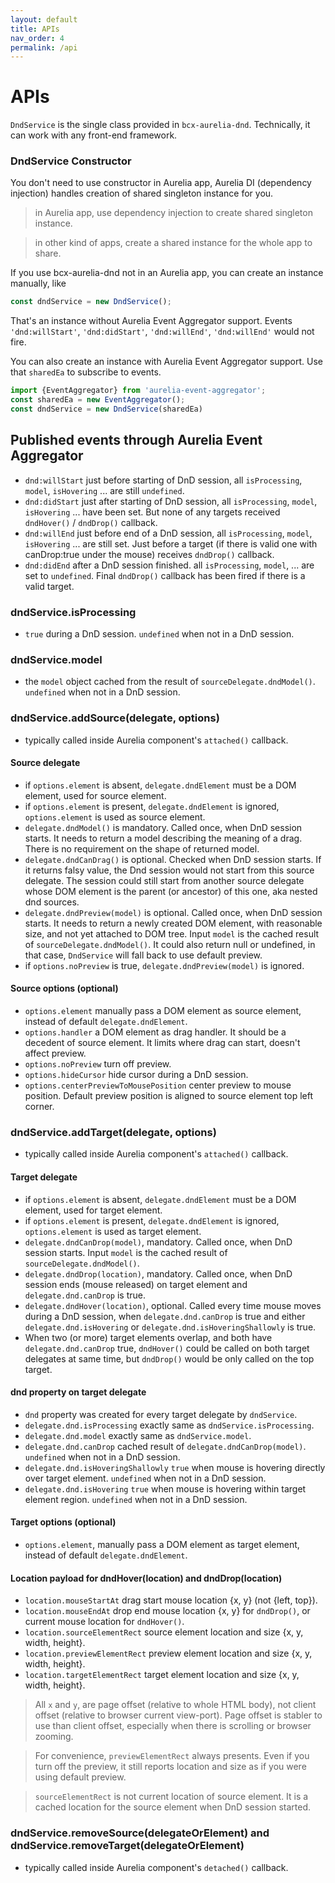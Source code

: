 ```yaml
---
layout: default
title: APIs
nav_order: 4
permalink: /api
---
```


# APIs

`DndService` is the single class provided in `bcx-aurelia-dnd`. Technically, it can work with any front-end framework.

### DndService Constructor

You don't need to use constructor in Aurelia app, Aurelia DI (dependency injection) handles creation of shared singleton instance for you.

> in Aurelia app, use dependency injection to create shared singleton instance.

> in other kind of apps, create a shared instance for the whole app to share.

If you use bcx-aurelia-dnd not in an Aurelia app, you can create an instance manually, like

```js
const dndService = new DndService();
```

That's an instance without Aurelia Event Aggregator support. Events `'dnd:willStart'`, `'dnd:didStart'`, `'dnd:willEnd'`, `'dnd:willEnd'` would not fire.

You can also create an instance with Aurelia Event Aggregator support. Use that `sharedEa` to subscribe to events.

```js
import {EventAggregator} from 'aurelia-event-aggregator';
const sharedEa = new EventAggregator();
const dndService = new DndService(sharedEa)
```

## Published events through Aurelia Event Aggregator
* `dnd:willStart` just before starting of DnD session, all `isProcessing`, `model`, `isHovering` ... are still `undefined`.
* `dnd:didStart` just after starting of DnD session, all `isProcessing`, `model`, `isHovering` ... have been set. But none of any targets received `dndHover()` / `dndDrop()` callback.
* `dnd:willEnd` just before end of a DnD session, all `isProcessing`, `model`, `isHovering` ... are still set. Just before a target (if there is valid one with canDrop:true under the mouse) receives `dndDrop()` callback.
* `dnd:didEnd` after a DnD session finished. all `isProcessing`, `model`, ... are set to `undefined`. Final `dndDrop()` callback has been fired if there is a valid target.


### dndService.isProcessing
* `true` during a DnD session. `undefined` when not in a DnD session.

### dndService.model
* the `model` object cached from the result of `sourceDelegate.dndModel()`. `undefined` when not in a DnD session.

### dndService.addSource(delegate, options)
* typically called inside Aurelia component's `attached()` callback.

#### Source delegate
* if `options.element` is absent, `delegate.dndElement` must be a DOM element, used for source element.
* if `options.element` is present, `delegate.dndElement` is ignored, `options.element` is used as source element.
* `delegate.dndModel()` is mandatory. Called once, when DnD session starts. It needs to return a model describing the meaning of a drag. There is no requirement on the shape of returned model.
* `delegate.dndCanDrag()` is optional. Checked when DnD session starts. If it returns falsy value, the Dnd session would not start from this source delegate. The session could still start from another source delegate whose DOM element is the parent (or ancestor) of this one, aka nested dnd sources.
* `delegate.dndPreview(model)` is optional. Called once, when DnD session starts. It needs to return a newly created DOM element, with reasonable size, and not yet attached to DOM tree. Input `model` is the cached result of `sourceDelegate.dndModel()`. It could also return null or undefined, in that case, `DndService` will fall back to use default preview.
* if `options.noPreview` is true, `delegate.dndPreview(model)` is ignored.

#### Source options (optional)
* `options.element` manually pass a DOM element as source element, instead of default `delegate.dndElement`.
* `options.handler` a DOM element as drag handler. It should be a decedent of source element. It limits where drag can start, doesn't affect preview.
* `options.noPreview` turn off preview.
* `options.hideCursor` hide cursor during a DnD session.
* `options.centerPreviewToMousePosition` center preview to mouse position. Default preview position is aligned to source element top left corner.

### dndService.addTarget(delegate, options)
* typically called inside Aurelia component's `attached()` callback.

#### Target delegate
* if `options.element` is absent, `delegate.dndElement` must be a DOM element, used for target element.
* if `options.element` is present, `delegate.dndElement` is ignored, `options.element` is used as target element.
* `delegate.dndCanDrop(model)`, mandatory. Called once, when DnD session starts. Input `model` is the cached result of `sourceDelegate.dndModel()`.
* `delegate.dndDrop(location)`, mandatory. Called once, when DnD session ends (mouse released) on target element and `delegate.dnd.canDrop` is true.
* `delegate.dndHover(location)`, optional. Called every time mouse moves during a DnD session, when `delegate.dnd.canDrop` is true and either `delegate.dnd.isHovering` or `delegate.dnd.isHoveringShallowly` is true.
* When two (or more) target elements overlap, and both have `delegate.dnd.canDrop` true, `dndHover()` could be called on both target delegates at same time, but `dndDrop()` would be only called on the top target.

#### dnd property on target delegate
* `dnd` property was created for every target delegate by `dndService`.
* `delegate.dnd.isProcessing` exactly same as `dndService.isProcessing`.
* `delegate.dnd.model` exactly same as `dndService.model`.
* `delegate.dnd.canDrop` cached result of `delegate.dndCanDrop(model)`. `undefined` when not in a DnD session.
* `delegate.dnd.isHoveringShallowly` `true` when mouse is hovering directly over target element. `undefined` when not in a DnD session.
* `delegate.dnd.isHovering` `true` when mouse is hovering within target element region. `undefined` when not in a DnD session.

#### Target options (optional)
* `options.element`, manually pass a DOM element as target element, instead of default `delegate.dndElement`.

#### Location payload for dndHover(location) and dndDrop(location)
* `location.mouseStartAt` drag start mouse location {x, y} (not {left, top}).
* `location.mouseEndAt` drop end mouse location {x, y} for `dndDrop()`, or current mouse location for `dndHover()`.
* `location.sourceElementRect` source element location and size {x, y, width, height}.
* `location.previewElementRect` preview element location and size {x, y, width, height}.
* `location.targetElementRect` target element location and size {x, y, width, height}.

> All `x` and `y`, are page offset (relative to whole HTML body), not client offset (relative to browser current view-port). Page offset is stabler to use than client offset, especially when there is scrolling or browser zooming.

> For convenience, `previewElementRect` always presents. Even if you turn off the preview, it still reports location and size as if you were using default preview.

> `sourceElementRect` is not current location of source element. It is a cached location for the source element when DnD session started.

### dndService.removeSource(delegateOrElement) and dndService.removeTarget(delegateOrElement)

* typically called inside Aurelia component's `detached()` callback.

